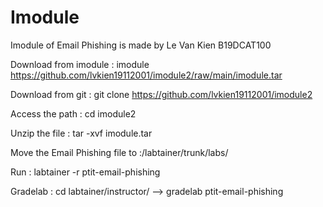 # Imodule
Imodule of Email Phishing is made by Le Van Kien B19DCAT100

Download from imodule : imodule https://github.com/lvkien19112001/imodule2/raw/main/imodule.tar

Download from git : git clone https://github.com/lvkien19112001/imodule2

Access the path : cd imodule2

Unzip the file : tar -xvf imodule.tar 

Move the Email Phishing file to :/labtainer/trunk/labs/

Run : labtainer -r ptit-email-phishing

Gradelab : cd labtainer/instructor/ --> gradelab ptit-email-phishing





